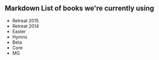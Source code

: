 ## Markdown List of books we're currently using

- Retreat 2015
- Retreat 2014
- Easter
- Hymns
- Beta
- Core
- MG
